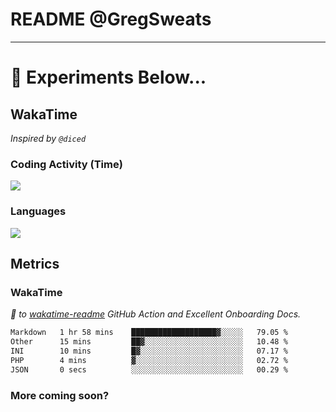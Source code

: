 # README @GregSweats




---
# 🧪 Experiments Below...

## WakaTime

_Inspired by `@diced`_

### Coding Activity (Time)

<a href="https://wakatime.com/@GregSweats" target="_blank"><img src="https://wakatime.com/share/@GregSweats/3e9a92c7-c185-4f55-803f-68a9b7718dc3.png" /></a>

### Languages

<a href="https://wakatime.com/@GregSweats" target="_blank"><img src="https://wakatime.com/share/@GregSweats/18488bb6-6c63-4c8f-bdee-3b8c141f2ad4.png" /></a>

## Metrics

### WakaTime

_🙏 to [wakatime-readme]() GitHub Action and Excellent Onboarding Docs._

<!--START_SECTION:waka-->

```txt
Markdown   1 hr 58 mins    ███████████████████▓░░░░░   79.05 %
Other      15 mins         ██▓░░░░░░░░░░░░░░░░░░░░░░   10.48 %
INI        10 mins         █▓░░░░░░░░░░░░░░░░░░░░░░░   07.17 %
PHP        4 mins          ▓░░░░░░░░░░░░░░░░░░░░░░░░   02.72 %
JSON       0 secs          ░░░░░░░░░░░░░░░░░░░░░░░░░   00.29 %
```

<!--END_SECTION:waka-->

### More coming soon?